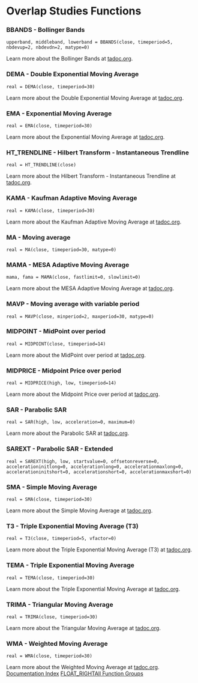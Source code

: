 # Overlap Studies Functions
### BBANDS - Bollinger Bands
```
upperband, middleband, lowerband = BBANDS(close, timeperiod=5, nbdevup=2, nbdevdn=2, matype=0)
```

Learn more about the Bollinger Bands at [tadoc.org](http://www.tadoc.org/indicator/BBANDS.htm).
### DEMA - Double Exponential Moving Average
```
real = DEMA(close, timeperiod=30)
```

Learn more about the Double Exponential Moving Average at [tadoc.org](http://www.tadoc.org/indicator/DEMA.htm).
### EMA - Exponential Moving Average
```
real = EMA(close, timeperiod=30)
```

Learn more about the Exponential Moving Average at [tadoc.org](http://www.tadoc.org/indicator/EMA.htm).
### HT_TRENDLINE - Hilbert Transform - Instantaneous Trendline
```
real = HT_TRENDLINE(close)
```

Learn more about the Hilbert Transform - Instantaneous Trendline at [tadoc.org](http://www.tadoc.org/indicator/HT_TRENDLINE.htm).
### KAMA - Kaufman Adaptive Moving Average
```
real = KAMA(close, timeperiod=30)
```

Learn more about the Kaufman Adaptive Moving Average at [tadoc.org](http://www.tadoc.org/indicator/KAMA.htm).
### MA - Moving average
```
real = MA(close, timeperiod=30, matype=0)
```

### MAMA - MESA Adaptive Moving Average
```
mama, fama = MAMA(close, fastlimit=0, slowlimit=0)
```

Learn more about the MESA Adaptive Moving Average at [tadoc.org](http://www.tadoc.org/indicator/MAMA.htm).
### MAVP - Moving average with variable period
```
real = MAVP(close, minperiod=2, maxperiod=30, matype=0)
```

### MIDPOINT - MidPoint over period
```
real = MIDPOINT(close, timeperiod=14)
```

Learn more about the MidPoint over period at [tadoc.org](http://www.tadoc.org/indicator/MIDPOINT.htm).
### MIDPRICE - Midpoint Price over period
```
real = MIDPRICE(high, low, timeperiod=14)
```

Learn more about the Midpoint Price over period at [tadoc.org](http://www.tadoc.org/indicator/MIDPRICE.htm).
### SAR - Parabolic SAR
```
real = SAR(high, low, acceleration=0, maximum=0)
```

Learn more about the Parabolic SAR at [tadoc.org](http://www.tadoc.org/indicator/SAR.htm).
### SAREXT - Parabolic SAR - Extended
```
real = SAREXT(high, low, startvalue=0, offsetonreverse=0, accelerationinitlong=0, accelerationlong=0, accelerationmaxlong=0, accelerationinitshort=0, accelerationshort=0, accelerationmaxshort=0)
```

### SMA - Simple Moving Average
```
real = SMA(close, timeperiod=30)
```

Learn more about the Simple Moving Average at [tadoc.org](http://www.tadoc.org/indicator/SMA.htm).
### T3 - Triple Exponential Moving Average (T3)
```
real = T3(close, timeperiod=5, vfactor=0)
```

Learn more about the Triple Exponential Moving Average (T3) at [tadoc.org](http://www.tadoc.org/indicator/T3.htm).
### TEMA - Triple Exponential Moving Average
```
real = TEMA(close, timeperiod=30)
```

Learn more about the Triple Exponential Moving Average at [tadoc.org](http://www.tadoc.org/indicator/TEMA.htm).
### TRIMA - Triangular Moving Average
```
real = TRIMA(close, timeperiod=30)
```

Learn more about the Triangular Moving Average at [tadoc.org](http://www.tadoc.org/indicator/TRIMA.htm).
### WMA - Weighted Moving Average
```
real = WMA(close, timeperiod=30)
```

Learn more about the Weighted Moving Average at [tadoc.org](http://www.tadoc.org/indicator/WMA.htm).
[Documentation Index](../doc_index.html)
[FLOAT_RIGHTAll Function Groups](../funcs.html)